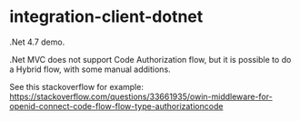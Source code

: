 # integration-client-dotnet

.Net 4.7 demo.

.Net MVC does not support Code Authorization flow, but it is possible to do a Hybrid flow, with some manual additions.

See this stackoverflow for example: https://stackoverflow.com/questions/33661935/owin-middleware-for-openid-connect-code-flow-flow-type-authorizationcode
